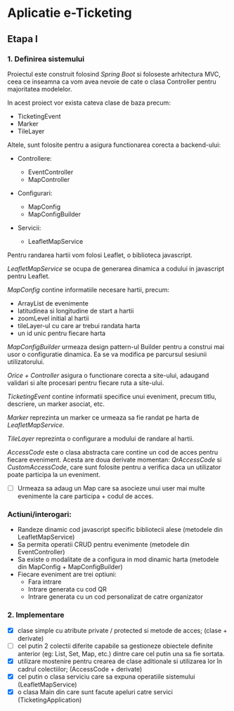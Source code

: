 # Aplicatie e-Ticketing

## Etapa I

### 1. Definirea sistemului

Proiectul este construit folosind *Spring Boot* si foloseste arhitectura MVC, ceea ce inseamna ca vom avea nevoie de cate o clasa Controller pentru majoritatea modelelor.

In acest proiect vor exista cateva clase de baza precum:

* TicketingEvent
* Marker
* TileLayer

Altele, sunt folosite pentru a asigura functionarea corecta a backend-ului:

* Controllere:
  * EventController
  * MapController

* Configurari: 
  * MapConfig
  * MapConfigBuilder

* Servicii:
  * LeafletMapService

Pentru randarea hartii vom folosi Leaflet, o biblioteca javascript.

*LeafletMapService* se ocupa de generarea dinamica a codului in javascript pentru Leaflet.

*MapConfig* contine informatiile necesare hartii, precum:
* ArrayList de evenimente
* latitudinea si longitudine de start a hartii
* zoomLevel initial al hartii
* tileLayer-ul cu care ar trebui randata harta
* un id unic pentru fiecare harta

*MapConfigBuilder* urmeaza design pattern-ul Builder pentru a construi mai usor o configuratie dinamica. Ea se va modifica pe parcursul sesiunii utilizatorului.

*Orice + Controller* asigura o functionare corecta a site-ului, adaugand validari si alte procesari pentru fiecare ruta a site-ului.

*TicketingEvent* contine informatii specifice unui eveniment, precum titlu, descriere, un marker asociat, etc.

*Marker* reprezinta un marker ce urmeaza sa fie randat pe harta de *LeafletMapService*.

*TileLayer* reprezinta o configurare a modului de randare al hartii.

*AccessCode* este o clasa abstracta care contine un cod de acces pentru fiecare eveniment. Acesta are doua derivate momentan: *QrAccessCode* si *CustomAccessCode*, care sunt folosite pentru a verifica daca un utilizator poate participa la un eveniment. 

- [ ] Urmeaza sa adaug un Map care sa asocieze unui user mai multe evenimente la care participa + codul de acces.

### Actiuni/interogari:
* Randeze dinamic cod javascript specific bibliotecii alese (metodele din LeafletMapService)
* Sa permita operatii CRUD pentru evenimente (metodele din EventController)
* Sa existe o modalitate de a configura in mod dinamic harta (metodele din MapConfig + MapConfigBuilder)
* Fiecare eveniment are trei optiuni:
  * Fara intrare
  * Intrare generata cu cod QR
  * Intrare generata cu un cod personalizat de catre organizator

### 2. Implementare

- [x] clase simple cu atribute private / protected si metode de acces; (clase + derivate)
- [ ] cel putin 2 colectii diferite capabile sa gestioneze obiectele definite anterior (eg: List, Set, Map, etc.) dintre care cel putin una sa fie sortata.
- [x] utilizare mostenire pentru crearea de clase aditionale si utilizarea lor în cadrul colectiilor; (AccessCode + derivate)
- [x] cel putin o clasa serviciu care sa expuna operatiile sistemului (LeafletMapService)
- [x] o clasa Main din care sunt facute apeluri catre servici (TicketingApplication)